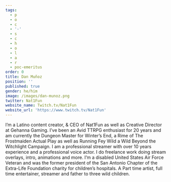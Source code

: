 ```yaml
---
tags:
  - p
  - o
  - c
  - '-'
  - s
  - c
  - h
  - o
  - l
  - a
  - r
  - poc-emeritus
order: 0
title: Dan Muñoz
position: ''
published: true
gender: he/him
image: /images/dan-munoz.png
twitter: Nat1Fun
website_name: Twitch.tv/Nat1Fun
website_url: 'https://www.twitch.tv/Nat1Fun'
---
```


I’m a Latino content creator, & CEO of Nat1Fun as well as Creative Director at Gehanna Gaming. I’ve been an Avid TTRPG enthusiast for 20 years and am currently the Dungeon Master for Winter’s End, a Rime of The Frostmaiden Actual Play as well as Running Fey Wild a Wild Beyond the Witchlight Campaign. I am a professional streamer with over 10 years experience and a professional voice actor. I do freelance work doing stream overlays, intro, animations and more. I’m a disabled United States Air Force Veteran and was the former president of the San Antonio Chapter of the Extra-Life Foundation charity for children’s hospitals. A Part time artist, full time entertainer, streamer and father to three wild children.
